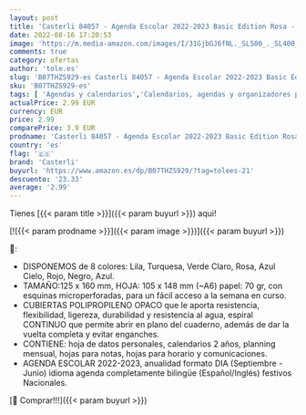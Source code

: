 ```yaml
---
layout: post
title: 'Casterli 84057 - Agenda Escolar 2022-2023 Basic Edition Rosa - Día Página  Tamaño A6-105 cms X 148 cms…'
date: 2022-08-16 17:20:53
image: 'https://m.media-amazon.com/images/I/31GjbGJ6fNL._SL500_._SL400_.jpg'
comments: true
category: ofertas
author: 'tole.es'
slug: 'B07THZS929-es Casterli 84057 - Agenda Escolar 2022-2023 Basic Edition...'
sku: 'B07THZS929-es'
tags: [ 'Agendas y calendarios','Calendarios, agendas y organizadores personales','Oficina y papelería','casterli','escolar','🇪🇸', ]
actualPrice: 2.99 EUR
currency: EUR
price: 2.99
comparePrice: 3.9 EUR
prodname: 'Casterli 84057 - Agenda Escolar 2022-2023 Basic Edition Rosa - Día Página  Tamaño A6-105 cms X 148 cms…'
country: 'es'
flag: '🇪🇸'
brand: 'Casterli'
buyurl: 'https://www.amazon.es/dp/B07THZS929/?tag=tolees-21'
descuento: '23.33'
average: '2.99'
---
```


Tienes [{{< param title >}}]({{< param buyurl >}}) aqui!

[![{{< param prodname >}}]({{< param image >}})]({{< param buyurl >}})

🔎:

- DISPONEMOS de 8 colores: Lila, Turquesa, Verde Claro, Rosa, Azul Cielo, Rojo, Negro, Azul.
- TAMAÑO:125 x 160 mm, HOJA: 105 x 148 mm (~A6) papel: 70 gr, con esquinas microperforadas, para un fácil acceso a la semana en curso.
- CUBIERTAS POLIPROPILENO OPACO que le aporta resistencia, flexibilidad, ligereza, durabilidad y resistencia al agua, espiral CONTINUO que permite abrir en plano del cuaderno, además de dar la vuelta completa y evitar enganches.
- CONTIENE: hoja de datos personales, calendarios 2 años, planning mensual, hojas para notas, hojas para horario y comunicaciones.
- AGENDA ESCOLAR 2022-2023, anualidad formato DIA (Septiembre - Junio) idioma agenda completamente bilingüe (Español/Inglés) festivos Nacionales.

[🛒 Comprar!!!]({{< param buyurl >}})
